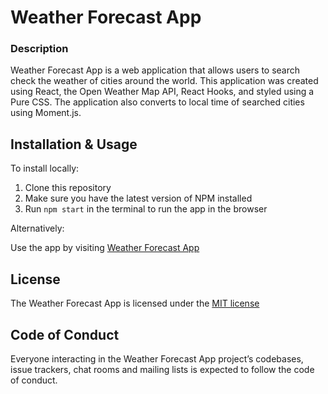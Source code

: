 # Weather Forecast App

### Description

Weather Forecast App is a web application that allows users to search check the weather of cities around the world. This application was created using React, the Open Weather Map API, React Hooks, and styled using a Pure CSS. The application also converts to local time of searched cities using Moment.js.

## Installation & Usage

To install locally:

1. Clone this repository
2. Make sure you have the latest version of NPM installed
3. Run `npm start` in the terminal to run the app in the browser

Alternatively:

Use the app by visiting [Weather Forecast App](https://my-weather-forecast-app.netlify.app/)

## License

The Weather Forecast App is licensed under the [MIT license](https://opensource.org/licenses/MIT)

## Code of Conduct

Everyone interacting in the Weather Forecast App project’s codebases, issue trackers, chat rooms and mailing lists is expected to follow the code of conduct.